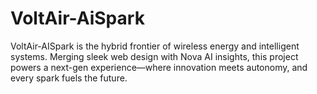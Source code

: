 # VoltAir-AiSpark
VoltAir-AISpark is the hybrid frontier of wireless energy and intelligent systems. Merging sleek web design with Nova AI insights, this project powers a next-gen experience—where innovation meets autonomy, and every spark fuels the future.
